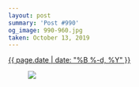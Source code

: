 ```yaml
---
layout: post
summary: 'Post #990'
og_image: 990-960.jpg
taken: October 13, 2019
---
```


<div class="post">
 <time>
  <a href="/990">
   {{ page.date | date: "%B %-d, %Y" }}
  </a>
 </time>
 <a href="/990">
  <figure data-taken="10/13/2019">
   <img sizes="(min-width: 700px) 50vw, calc(100vw - 2rem)" src="{{ site.assets_url }}/990-480.jpg" srcset="{{ site.assets_url }}/990-240.jpg 240w, {{ site.assets_url }}/990-480.jpg 480w, {{ site.assets_url }}/990-720.jpg 720w, {{ site.assets_url }}/990-960.jpg 960w"/>
  </figure>
 </a>
</div>
